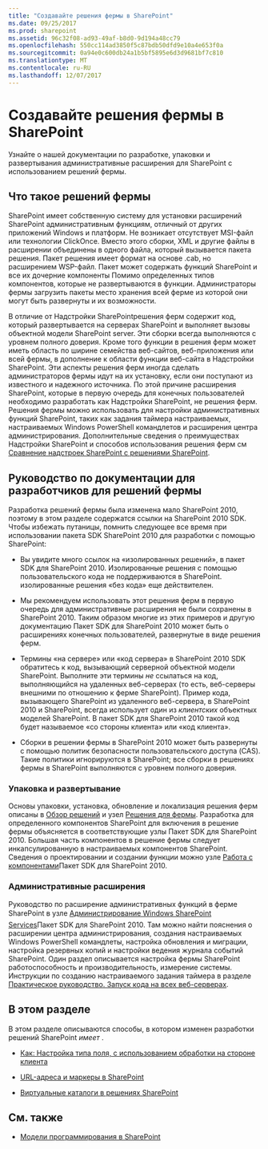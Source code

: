 ```yaml
---
title: "Создавайте решения фермы в SharePoint"
ms.date: 09/25/2017
ms.prod: sharepoint
ms.assetid: 96c32f08-ad93-49af-b8d0-9d194a48cc79
ms.openlocfilehash: 550cc114ad3850f5c87bdb50dfd9e10a4e653f0a
ms.sourcegitcommit: 0a94e0c600db24a1b5bf5895e6d3d9681bf7c810
ms.translationtype: MT
ms.contentlocale: ru-RU
ms.lasthandoff: 12/07/2017
---
```

# <a name="build-farm-solutions-in-sharepoint"></a>Создавайте решения фермы в SharePoint
Узнайте о нашей документации по разработке, упаковки и развертывания административные расширения для SharePoint с использованием решений фермы.
## <a name="what-are-farm-solutions"></a>Что такое решений фермы
<a name="WhatAreFarmSolutions"> </a>

SharePoint имеет собственную систему для установки расширений SharePoint административным функциям, отличный от других приложений Windows и платформ. Не возникает отсутствует MSI-файл или технологии ClickOnce. Вместо этого сборки, XML и другие файлы в расширении объединены в одного файла, который вызывается пакета решения. Пакет решения имеет формат на основе .cab, но расширением WSP-файл. Пакет может содержать функций SharePoint и все их дочерние компоненты Помимо определенных типов компонентов, которые не развертываются в функции. Администраторы фермы загрузить пакеты место хранения всей ферме из которой они могут быть развернуты и их возможности.
  
    
    
В отличие от Надстройки SharePointрешения ферм содержит код, который развертывается на серверах SharePoint и выполняет вызовы объектной модели SharePoint server. Эти сборки всегда выполняются с уровнем полного доверия. Кроме того функции в решения ферм может иметь область по ширине семейства веб-сайтов, веб-приложения или всей фермы, в дополнение к области функции веб-сайта в Надстройки SharePoint. Эти аспекты решения ферм иногда сделать администраторов фермы идут на их установку, если они поступают из известного и надежного источника. По этой причине расширения SharePoint, которые в первую очередь для конечных пользователей необходимо разработать как Надстройки SharePoint, не решения ферм. Решения фермы можно использовать для настройки административных функций SharePoint, таких как задания таймера настраиваемых, настраиваемых Windows PowerShell командлетов и расширения центра администрирования. Дополнительные сведения о преимуществах Надстройки SharePoint и способов использования решения ферм см  [Сравнение надстроек SharePoint с решениями SharePoint](sharepoint-add-ins-compared-with-sharepoint-solutions.md).
  
    
    

## <a name="guide-to-the-developer-documentation-for-farm-solutions"></a>Руководство по документации для разработчиков для решений фермы
<a name="Guide"> </a>

Разработка решений фермы была изменена мало SharePoint 2010, поэтому в этом разделе содержатся ссылки на SharePoint 2010 SDK. Чтобы избежать путаницы, помнить следующее все время при использовании пакета SDK SharePoint 2010 для разработки с помощью SharePoint:
  
    
    

- Вы увидите много ссылок на «изолированных решений», в пакет SDK для SharePoint 2010. Изолированные решения с помощью пользовательского кода не поддерживаются в SharePoint. изолированные решения «без кода» еще действителен.
    
  
- Мы рекомендуем использовать этот решения ферм в первую очередь для административные расширения не были сохранены в SharePoint 2010. Таким образом многие из этих примеров и другую документацию Пакет SDK для SharePoint 2010 может быть о расширениях конечных пользователей, развернутые в виде решения ферм.
    
  
- Термины «на сервере» или «код сервера» в SharePoint 2010 SDK обратитесь к код, вызывающий серверной объектной модели SharePoint. Выполните эти термины *не* ссылаться на код, выполняющийся на удаленных веб-серверах (то есть, веб-серверы внешними по отношению к ферме SharePoint). Пример кода, вызывающего SharePoint из удаленного веб-сервера, в SharePoint 2010 и SharePoint, всегда использует один из *клиентских* объектных моделей SharePoint. В пакет SDK для SharePoint 2010 такой код будет называемое «со стороны клиента» или «код клиента».
    
  
- Сборки в решении фермы в SharePoint 2010 может быть развернуты с помощью политик безопасности пользовательского доступа (CAS). Такие политики игнорируются в SharePoint; все сборки в решениях фермы в SharePoint выполняются с уровнем полного доверия.
    
  

### <a name="packaging-and-deployment"></a>Упаковка и развертывание

Основы упаковки, установка, обновление и локализация решения ферм описаны в  [Обзор решений](http://msdn.microsoft.com/library/1983cab9-4b29-494a-a62a-0f8e83908744%28Office.15%29.aspx) и узел [Решения для фермы](http://msdn.microsoft.com/library/845f7524-b9ff-412b-aa29-3afacda91100%28Office.15%29.aspx). Разработка для определенного компонентов SharePoint для включения в решение фермы объясняется в соответствующие узлы Пакет SDK для SharePoint 2010. Большая часть компонентов в решение фермы следует инкапсулированную в настраиваемых компонентов SharePoint. Сведения о проектировании и создании функции можно узле  [Работа с компонентами](http://msdn.microsoft.com/library/ce5f5ce5-1429-439e-9261-2c4ba9788cc1%28Office.15%29.aspx)Пакет SDK для SharePoint 2010.
  
    
    

### <a name="administrative-extensions"></a>Административные расширения

Руководство по расширение административных функций в ферме SharePoint  в узле  [Администрирование Windows SharePoint Services](http://msdn.microsoft.com/library/cdcc1b8a-4144-446f-b471-03d4a754a8ab%28Office.15%29.aspx)Пакет SDK для SharePoint 2010. Там можно найти пояснения о расширении центра администрирования, создания настраиваемых Windows PowerShell командлеты, настройка обновления и миграции, настройка резервных копий и настройки ведения журнала событий SharePoint. Один раздел описывается настройка фермы SharePoint работоспособность и производительность, измерение системы. Инструкции по созданию настраиваемого задания таймера в разделе  [Практическое руководство. Запуск кода на всех веб-серверах](http://msdn.microsoft.com/library/1bbb11b4-a342-4bed-9e7a-b8b13edd0ccc%28Office.15%29.aspx).
  
    
    

## <a name="in-this-section"></a>В этом разделе
<a name="Guide"> </a>

В этом разделе описываются способы, в котором изменен разработки решений SharePoint  *имеет*  .
  
    
    

-  [Как: Настройка типа поля, с использованием обработки на стороне клиента](how-to-customize-a-field-type-using-client-side-rendering.md)
    
  
-  [URL-адреса и маркеры в SharePoint](urls-and-tokens-in-sharepoint.md)
    
  
-  [Виртуальные каталоги в решениях SharePoint](virtual-directories-in-sharepoint-solutions.md)
    
  

## <a name="see-also"></a>См. также
<a name="SP15buildfarm_addlresources"> </a>


-  [Модели программирования в SharePoint](programming-models-in-sharepoint.md)
    
  

